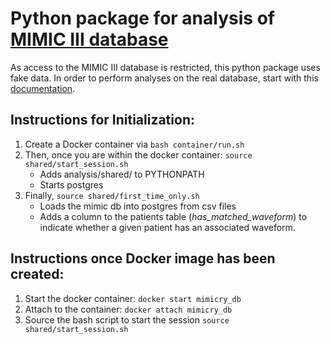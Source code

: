 # Python package for analysis of [MIMIC III database](https://mimic.physionet.org/)

As access to the MIMIC III database is restricted, this python package uses fake data. In order to perform analyses on the real database, start with this [documentation](docs/loading_real_mimic_db.md).

## Instructions for Initialization:
1. Create a Docker container via ```bash container/run.sh```
2. Then, once you are within the docker container: ```source shared/start_session.sh``` 
     * Adds analysis/shared/ to PYTHONPATH
     * Starts postgres
3. Finally, ```source shared/first_time_only.sh```
     * Loads the mimic db into postgres from csv files
     * Adds a column to the patients table (<i>has_matched_waveform</i>) to indicate whether a given patient has an associated waveform.

## Instructions once Docker image has been created:
1. Start the docker container: ```docker start mimicry_db```
2. Attach to the container: ```docker attach mimicry_db```
3. Source the bash script to start the session ```source shared/start_session.sh```
